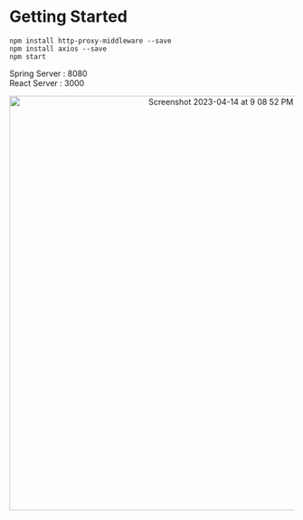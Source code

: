 # Getting Started
```
npm install http-proxy-middleware --save  
npm install axios --save  
npm start  
```
Spring Server : 8080  
React Server : 3000
<p align="center">
<img width="732" alt="Screenshot 2023-04-14 at 9 08 52 PM" src="https://user-images.githubusercontent.com/82564045/232039518-b30da151-edea-40d2-8b21-33b5ba17af6f.png">
</p>
